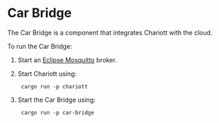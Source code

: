 # Car Bridge

The Car Bridge is a component that integrates Chariott with the cloud.

To run the Car Bridge:

1. Start an [Eclipse Mosquitto](https://mosquitto.org/) broker.

2. Start Chariott using:

        cargo run -p chariott

3. Start the Car Bridge using:

        cargo run -p car-bridge
